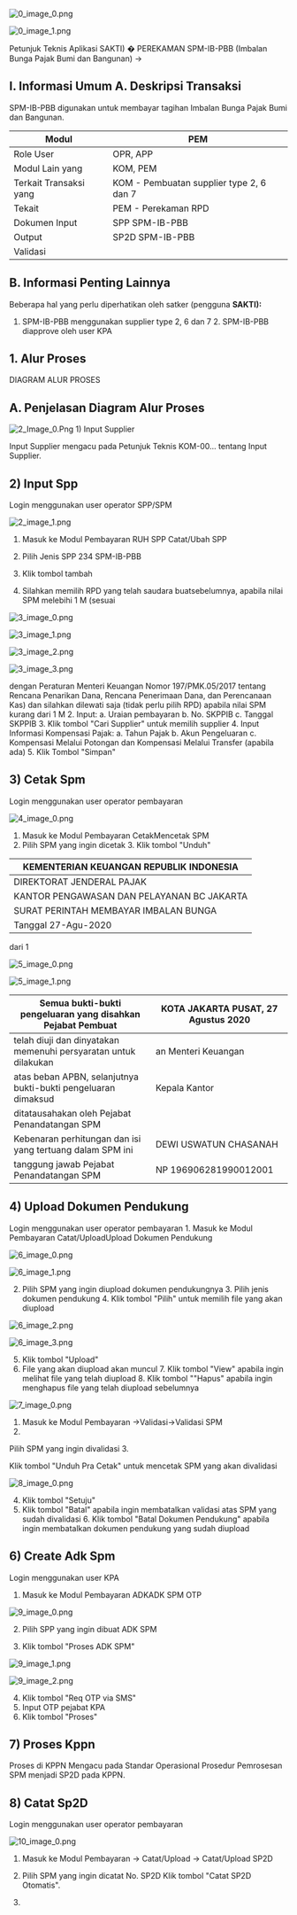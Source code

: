 

![0_image_0.png](0_image_0.png)

![0_image_1.png](0_image_1.png)

Petunjuk Teknis Aplikasi SAKTI)
�
PEREKAMAN SPM-IB-PBB
(Imbalan Bunga Pajak Bumi dan Bangunan)
→

## I. Informasi Umum A. Deskripsi Transaksi

SPM-IB-PBB digunakan untuk membayar tagihan Imbalan Bunga Pajak Bumi dan Bangunan.

| Modul                  | PEM                                      |
|------------------------|------------------------------------------|
| Role User              | OPR, APP                                 |
| Modul Lain yang        | KOM, PEM                                 |
| Terkait Transaksi yang | KOM - Pembuatan supplier type 2, 6 dan 7 |
| Tekait                 | PEM - Perekaman RPD                      |
| Dokumen Input          | SPP SPM-IB-PBB                           |
| Output                 | SP2D SPM-IB-PBB                          |
| Validasi               |                                          |

## B. Informasi Penting Lainnya

Beberapa hal yang perlu diperhatikan oleh satker (pengguna **SAKTI):**
1. SPM-IB-PBB menggunakan supplier type 2, 6 dan 7 2. SPM-IB-PBB diapprove oleh user KPA

## 1. Alur Proses

DIAGRAM ALUR PROSES

## A. Penjelasan Diagram Alur Proses

![2_Image_0.Png](2_Image_0.Png) 1) Input Supplier

Input Supplier mengacu pada Petunjuk Teknis KOM-00... tentang Input Supplier.

## 2) Input Spp

Login menggunakan user operator SPP/SPM

![2_image_1.png](2_image_1.png)

1. Masuk ke Modul Pembayaran  RUH SPP  Catat/Ubah SPP
2. Pilih Jenis SPP 234 SPM-IB-PBB
3. Klik tombol tambah

1. Silahkan memilih RPD yang telah saudara buatsebelumnya, apabila nilai SPM melebihi 1 M (sesuai 

![3_image_0.png](3_image_0.png)

![3_image_1.png](3_image_1.png)

![3_image_2.png](3_image_2.png)

![3_image_3.png](3_image_3.png)

dengan Peraturan Menteri Keuangan Nomor 197/PMK.05/2017 tentang Rencana Penarikan Dana, Rencana Penerimaan Dana, dan Perencanaan Kas) dan silahkan dilewati saja (tidak perlu pilih RPD) 
apabila nilai SPM kurang dari 1 M
2. Input:
a. Uraian pembayaran b. No. SKPPIB c. Tanggal SKPPIB
3. Klik tombol "Cari Supplier" untuk memilih supplier 4. Input Informasi Kompensasi Pajak:
a. Tahun Pajak b. Akun Pengeluaran c. Kompensasi Melalui Potongan dan Kompensasi Melalui Transfer (apabila ada)
5. Klik Tombol "Simpan"

## 3) Cetak Spm

Login menggunakan user operator pembayaran

![4_image_0.png](4_image_0.png)

1. Masuk ke Modul Pembayaran CetakMencetak SPM
2. Pilih SPM yang ingin dicetak 3. Klik tombol "Unduh"

|  KEMENTERIAN KEUANGAN REPUBLIK INDONESIA   |
|--------------------------------------------|
| DIREKTORAT JENDERAL PAJAK                  |
| KANTOR PENGAWASAN DAN PELAYANAN BC JAKARTA |
| SURAT PERINTAH MEMBAYAR IMBALAN BUNGA      |
| Tanggal    27-Agu-2020                     |

dari 1

![5_image_0.png](5_image_0.png)

![5_image_1.png](5_image_1.png)

| Semua bukti-bukti pengeluaran yang disahkan Pejabat Pembuat     | KOTA JAKARTA PUSAT, 27 Agustus 2020   |
|-----------------------------------------------------------------|---------------------------------------|
| telah diuji dan dinyatakan memenuhi persyaratan untuk dilakukan | an Menteri Keuangan                   |
| atas beban APBN, selanjutnya bukti-bukti pengeluaran dimaksud   | Kepala Kantor                         |
| ditatausahakan oleh Pejabat Penandatangan SPM                   |                                       |
| Kebenaran perhitungan dan isi yang tertuang dalam SPM ini       | DEWI USWATUN CHASANAH                 |
| tanggung jawab Pejabat Penandatangan SPM                        | NP 196906281990012001                 |

## 4)   Upload Dokumen Pendukung

Login menggunakan user operator pembayaran 1. Masuk ke Modul Pembayaran Catat/UploadUpload Dokumen Pendukung

![6_image_0.png](6_image_0.png)

![6_image_1.png](6_image_1.png)

2. Pilih SPM yang ingin diupload dokumen pendukungnya 3. Pilih jenis dokumen pendukung 4. Klik tombol "Pilih" untuk memilih file yang akan diupload

![6_image_2.png](6_image_2.png)

![6_image_3.png](6_image_3.png)

5. Klik tombol "Upload"
6. File yang akan diupload akan muncul 7. Klik tombol "View" apabila ingin melihat file yang telah diupload 8. Klik tombol ""Hapus" apabila ingin menghapus file yang telah diupload sebelumnya

![7_image_0.png](7_image_0.png)

1.    Masuk ke Modul Pembayaran →Validasi→Validasi SPM
2.

Pilih SPM yang ingin divalidasi 3.

 Klik tombol "Unduh Pra Cetak" untuk mencetak SPM yang akan divalidasi

![8_image_0.png](8_image_0.png)

4.   Klik tombol "Setuju"
5.    Klik tombol "Batal" apabila ingin membatalkan validasi atas SPM yang sudah divalidasi 6.   Klik tombol "Batal Dokumen Pendukung" apabila ingin membatalkan dokumen pendukung yang sudah diupload

## 6)   Create Adk Spm

Login menggunakan user KPA
1. Masuk ke Modul Pembayaran ADKADK SPM OTP

![9_image_0.png](9_image_0.png)

2. Pilih SPP yang ingin dibuat ADK SPM

3. Klik tombol "Proses ADK SPM"

![9_image_1.png](9_image_1.png)

![9_image_2.png](9_image_2.png)

4. Klik tombol "Req OTP via SMS"
5. Input OTP pejabat KPA
6. Klik tombol "Proses"

## 7) Proses Kppn

Proses di KPPN Mengacu pada Standar Operasional Prosedur Pemrosesan SPM menjadi SP2D pada KPPN.

## 8) Catat Sp2D

Login menggunakan user operator pembayaran

![10_image_0.png](10_image_0.png)

1.    Masuk ke Modul Pembayaran →	Catat/Upload → Catat/Upload SP2D
2.    Pilih SPM yang ingin dicatat No. SP2D
Klik tombol "Catat SP2D Otomatis".

3.